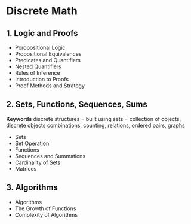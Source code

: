 # Discrete Math

## 1. Logic and Proofs
- Poropositional Logic
- Propositional Equivalences
- Predicates and Quantifiers
- Nested Quantifiers
- Rules of Inference
- Introduction to Proofs
- Proof Methods and Strategy

## 2. Sets, Functions, Sequences, Sums
**Keywords** 
discrete structures = built using sets = collection of objects, discrete objects
combinations, counting, relations, ordered pairs, graphs
- Sets
- Set Operation
- Functions
- Sequences and Summations
- Cardinality of Sets
- Matrices

## 3. Algorithms
- Algorithms
- The Growth of Functions
- Complexity of Algorithms
